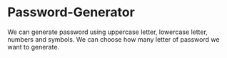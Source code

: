 # Password-Generator
We can generate password using uppercase letter, lowercase letter, numbers and symbols. We can choose how many letter of password we want to generate.
